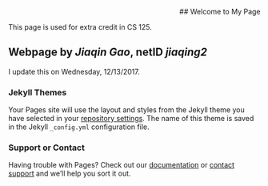 <p align = "right">
## Welcome to My Page
</p>

This page is used for extra credit in CS 125.

## Webpage by _Jiaqin Gao_, netID *jiaqing2*

I update this on Wednesday, 12/13/2017.

### Jekyll Themes

Your Pages site will use the layout and styles from the Jekyll theme you have selected in your [repository settings](https://github.com/Jiaqing2/jiaqing2/settings). The name of this theme is saved in the Jekyll `_config.yml` configuration file.

### Support or Contact

Having trouble with Pages? Check out our [documentation](https://help.github.com/categories/github-pages-basics/) or [contact support](https://github.com/contact) and we’ll help you sort it out.
